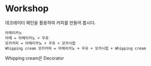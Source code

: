 # Workshop

데코레이터 패턴을 활용하여 커피를 만들어 봅시다.

```
아메리카노
라떼 = 아메리카노 + 우유
모카커피 = 아메리카노 + 우유 + 모카시럽
Whipping cream 모카커피 = 아메리카노 + 우유 + 모카시럽 + Whipping cream
```

Whipping cream은 Decorator
